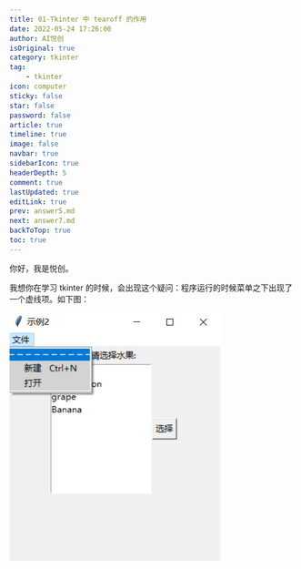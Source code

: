 ```yaml
---
title: 01-Tkinter 中 tearoff 的作用
date: 2022-05-24 17:26:00
author: AI悦创
isOriginal: true
category: tkinter
tag:
    - tkinter
icon: computer
sticky: false
star: false
password: false
article: true
timeline: true
image: false
navbar: true
sidebarIcon: true
headerDepth: 5
comment: true
lastUpdated: true
editLink: true
prev: answer5.md
next: answer7.md
backToTop: true
toc: true
---
```


你好，我是悦创。

我想你在学习 tkinter 的时候，会出现这个疑问：程序运行的时候菜单之下出现了一个虚线项。如下图：

![image-20220524173907212](./tearoff.assets/image-20220524173907212.png)



